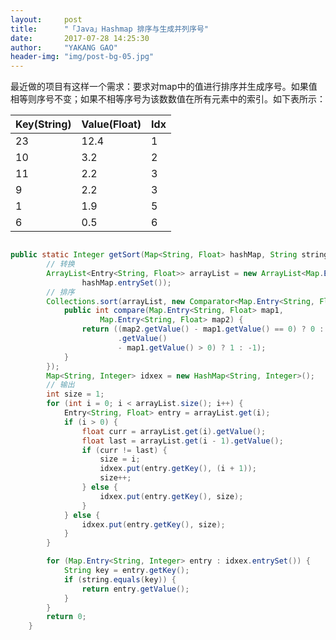 ```yaml
---
layout:     post
title:      "「Java」Hashmap 排序与生成并列序号"
date:       2017-07-28 14:25:30
author:     "YAKANG GAO"
header-img: "img/post-bg-05.jpg"
---
```



最近做的项目有这样一个需求：要求对map中的值进行排序并生成序号。如果值相等则序号不变；如果不相等序号为该数数值在所有元素中的索引。如下表所示：

|Key(String)|Value(Float)|Idx|
|---|---|---|
|23|12.4 | 1|
|10|3.2 | 2|
|11|2.2|  3|
|9|2.2|  3|
|1|1.9 | 5|
|6|0.5|  6|



``` java

public static Integer getSort(Map<String, Float> hashMap, String string) {
		// 转换
		ArrayList<Entry<String, Float>> arrayList = new ArrayList<Map.Entry<String, Float>>(
				hashMap.entrySet());
		// 排序
		Collections.sort(arrayList, new Comparator<Map.Entry<String, Float>>() {
			public int compare(Map.Entry<String, Float> map1,
					Map.Entry<String, Float> map2) {
				return ((map2.getValue() - map1.getValue() == 0) ? 0 : (map2
						.getValue()
						- map1.getValue() > 0) ? 1 : -1);
			}
		});
		Map<String, Integer> idxex = new HashMap<String, Integer>();
		// 输出
		int size = 1;
		for (int i = 0; i < arrayList.size(); i++) {
			Entry<String, Float> entry = arrayList.get(i);
			if (i > 0) {
				float curr = arrayList.get(i).getValue();
				float last = arrayList.get(i - 1).getValue();
				if (curr != last) {
					size = i;
					idxex.put(entry.getKey(), (i + 1));
					size++;
				} else {
					idxex.put(entry.getKey(), size);
				}
			} else {
				idxex.put(entry.getKey(), size);
			}
		}

		for (Map.Entry<String, Integer> entry : idxex.entrySet()) {
			String key = entry.getKey();
			if (string.equals(key)) {
				return entry.getValue();
			}
		}
		return 0;
	}

```